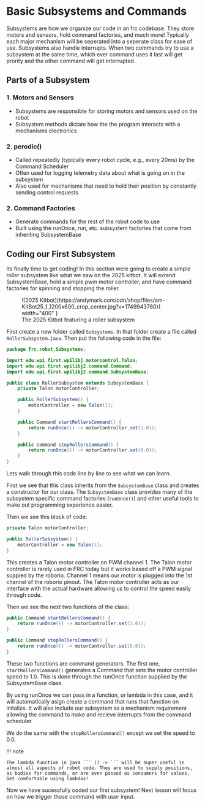 # **Basic Subsystems and Commands**

Subsystems are how we organize our code in an frc codebase. They store motors and sensors, hold command factories, and much more! Typically each major mechanism will be seperated into a seperate class for ease of use. Subsystems also handle interrupts. When two commands try to use a subsystem at the same time, which ever command uses it last will get prority and the other command will get interrupted.

## **Parts of a Subsystem**

### **1\. Motors and Sensors**

* Subsystems are responsible for storing motors and sensors used on the robot
* Subsystem methods dictate how the the program interacts with a mechanisms electronics

### **2\. perodic()**

* Called repeatedly (typically every robot cycle, e.g., every 20ms) by the Command Scheduler
* Often used for logging telemetry data about what is going on in the subsystem
* Also used for mechanisms that need to hold their position by constantly sending control requests

### **2\. Command Factories**

* Generate commands for the rest of the robot code to use
* Built using the runOnce, run, etc. subsystem factories that come from inheriting SubsystemBase

## **Coding our First Subsystem**
Its finally time to get coding! In this section were going to create a simple roller subsystem like what we saw on the 2025 kitbot. It will extend SubsystemBase, hold a simple pwm motor controller, and have command factories for spinning and stopping the roller.

<figure markdown="span">
    ![2025 Kitbot](https://andymark.com/cdn/shop/files/am-KitBot25_1_1200x600_crop_center.jpg?v=1749943780){ width="400" }
  <figcaption>The 2025 Kitbot featuring a roller subsystem</figcaption>
</figure>

First create a new folder called ```Subsystems```. In that folder create a file called ```RollerSubsystem.java```. Then put the following code in the file:
```java
package frc.robot.Subsystems;

import edu.wpi.first.wpilibj.motorcontrol.Talon;
import edu.wpi.first.wpilibj2.command.Command;
import edu.wpi.first.wpilibj2.command.SubsystemBase;

public class RollerSubsystem extends SubsystemBase {
    private Talon motorController;

    public RollerSubsystem() {
        motorController = new Talon(1);
    }

    public Command startRollersCommand() {
        return runOnce(() -> motorController.set(1.0));
    }

    public Command stopRollersCommand() {
        return runOnce(() -> motorController.set(0.0));
    }
}

```
Lets walk through this code line by line to see what we can learn.

First we see that this class inherits from the ```SubsystemBase``` class and creates a constructor for our class. The ```SubsystemBase``` class provides many of the subsystem specific command factories (```runOnce()```) and other useful tools to make out programming experience easier.

Then we see this block of code:
```java
private Talon motorController;

public RollerSubsystem() {
    motorController = new Talon(1);
}
```
This creates a Talon motor controller on PWM channel 1. The Talon motor controller is rarely used in FRC today but it works based off a PWM signal suppied by the roborio. Channel 1 means our motor is plugged into the 1st channel of the roborio pinout. The Talon motor controller acts as our interface with the actual hardware allowing us to control the speed easily through code.

Then we see the next two functions of the class:
```java
public Command startRollersCommand() {
    return runOnce(() -> motorController.set(1.0));
}

public Command stopRollersCommand() {
    return runOnce(() -> motorController.set(0.0));
}
```
These two functions are command generators. The first one, ```startRollersCommand()``` generates a Command that sets the motor controller speed to 1.0. This is done through the runOnce function supplied by the SubsystemBase class. 

By using runOnce we can pass in a function, or lambda in this case, and it will automatically asign create a command that runs that function on initalize. It will also include our subsystem as a mechanism requirement allowing the command to make and recieve interrupts from the command scheduler. 

We do the same with the ```stopRollersCommand()``` except we set the speed to 0.0.

!!! note

    The lambda function in java ``` () -> ``` will be super useful in almost all aspects of robot code. They are used to supply positions, as bodies for commands, or are even passed as consumers for values. Get comfortable using lambdas!

Now we have sucessfully coded our first subsystem! Next lesson will focus on how we trigger those command with user input.